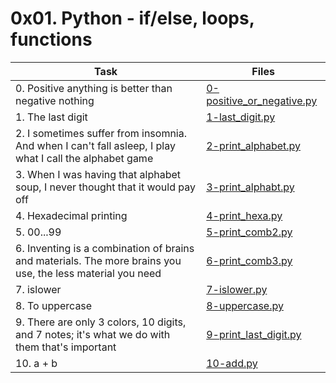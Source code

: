 # 0x01. Python - if/else, loops, functions 

|Task|Files|
|----|-----|
|0. Positive anything is better than negative nothing|[0-positive_or_negative.py](./0-positive_or_negative.py)|
|1. The last digit|[1-last_digit.py](./1-last_digit.py)|
|2. I sometimes suffer from insomnia. And when I can't fall asleep, I play what I call the alphabet game|[2-print_alphabet.py](./2-print_alphabet.py)|
|3. When I was having that alphabet soup, I never thought that it would pay off|[3-print_alphabt.py](./3-print_alphabt.py)|
|4. Hexadecimal printing|[4-print_hexa.py](./4-print_hexa.py)|
|5. 00...99|[5-print_comb2.py](./5-print_comb2.py)|
|6. Inventing is a combination of brains and materials. The more brains you use, the less material you need|[6-print_comb3.py](./6-print_comb3.py)|
|7. islower|[7-islower.py](./7-islower.py)|
|8. To uppercase|[8-uppercase.py](./8-uppercase.py)|
|9. There are only 3 colors, 10 digits, and 7 notes; it's what we do with them that's important|[9-print_last_digit.py](./9-print_last_digit.py)|
|10. a + b|[10-add.py](./10-add.py)|

